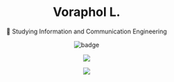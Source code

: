 <h1 align="center">Voraphol L.</h1>

<p align="center">🔭 Studying Information and Communication Engineering</p>
<p align="center">
  <img src="https://img.shields.io/badge/voraphol12345@gmail.com-D14836?style=for-the-badge&logo=Gmail&logoColor=white" alt="badge">
</p>


<p align="center">
  <a href="https://github.com/oatkup1a"><img src="https://github-readme-stats-git-masterrstaa-rickstaa.vercel.app/api/top-langs/?username=oatkup1a&hide_border=true&layout=compact&show_icons=true"></a>
<p align="center">
  <a href="https://github.com/oatkup1a"><img src="https://github-readme-stats.vercel.app/api?username=oatkup1a&show_icons=true&hide_border=true"></a>
